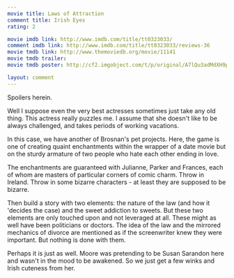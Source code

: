 ```yaml
---
movie title: Laws of Attraction
comment title: Irish Eyes
rating: 2

movie imdb link: http://www.imdb.com/title/tt0323033/
comment imdb link: http://www.imdb.com/title/tt0323033/reviews-36
movie tmdb link: http://www.themoviedb.org/movie/11141
movie tmdb trailer: 
movie tmdb poster: http://cf2.imgobject.com/t/p/original/A7lQu3adMdXH9pU0K3b2VXB3iFu.jpg

layout: comment
---
```


Spoilers herein.

Well I suppose even the very best actresses sometimes just take any old thing. This actress  really puzzles me. I assume that she doesn't like to be always challenged, and takes periods  of working vacations.

In this case, we have another of Brosnan's pet projects. Here, the game is one of creating  quaint enchantments within the wrapper of a date movie but on the sturdy armature of two  people who hate each other ending in love.

The enchantments are guaranteed with Julianne, Parker and Frances, each of whom are  masters of particular corners of comic charm. Throw in Ireland. Throw in some bizarre  characters - at least they are supposed to be bizarre.

Then build a story with two elements: the nature of the law (and how it 'decides the case)  and the sweet addiction to sweets. But these two elements are only touched upon and not  leveraged at all. These might as well have been politicians or doctors. The idea of the law  and the mirrored mechanics of divorce are mentioned as if the screenwriter knew they were  important. But nothing is done with them.

Perhaps it is just as well. Moore was pretending to be Susan Sarandon here and wasn't in the  mood to be awakened. So we just get a few winks and Irish cuteness from her.